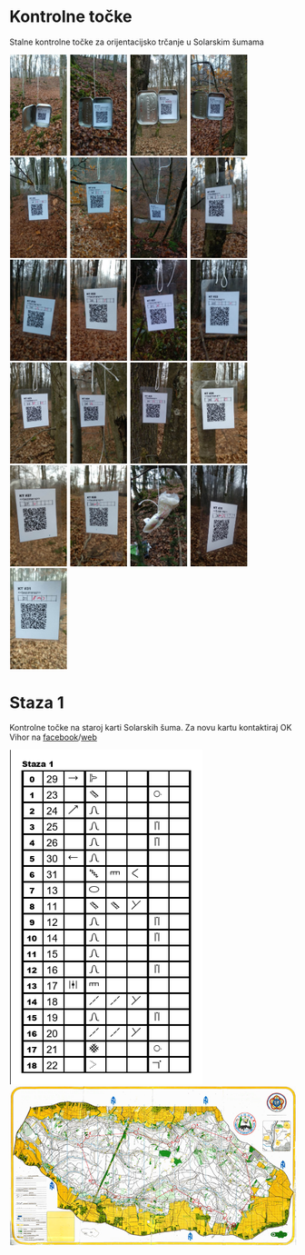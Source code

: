 # Kontrolne točke
Stalne kontrolne točke za orijentacijsko trčanje u Solarskim šumama

<img src="images/KT11.jpg" width="100px" hspace="1em" /> <img src="images/KT12.jpg" width="100px" hspace="1em" /> <img src="images/KT13.jpg" width="100px" hspace="1em" /> <img src="images/KT14.jpg" width="100px" hspace="1em" /> <img src="images/KT15.jpg" width="100px" hspace="1em" /> <img src="images/KT16.jpg" width="100px" hspace="1em" /> <img src="images/KT17.jpg" width="100px" hspace="1em" /> <img src="images/KT18.jpg" width="100px" hspace="1em" /> <img src="images/KT19.jpg" width="100px" hspace="1em" /> <img src="images/KT20.jpg" width="100px" hspace="1em" /> <img src="images/KT21.jpg" width="100px" hspace="1em" /> <img src="images/KT22.jpg" width="100px" hspace="1em" /> <img src="images/KT23.jpg" width="100px" hspace="1em" /> <img src="images/KT24.jpg" width="100px" hspace="1em" /> <img src="images/KT25.jpg" width="100px" hspace="1em" /> <img src="images/KT26.jpg" width="100px" hspace="1em" /> <img src="images/KT27.jpg" width="100px" hspace="1em" /> <img src="images/KT28.jpg" width="100px" hspace="1em" /> <img src="images/KT29.jpg" width="100px" hspace="1em" />  <img src="images/KT30.jpg" width="100px" hspace="1em" />  <img src="images/KT31.jpg" width="100px" hspace="1em" /> 

# Staza 1
Kontrolne točke na staroj karti Solarskih šuma. Za novu kartu kontaktiraj OK Vihor na [facebook](https://www.facebook.com/ok.vihor/)/[web](http://www.vihor.hr/)

<img src="images/Staza_1_table.png" hspace="1em" /> 
<img src="images/OK_Solarske_sume_Staza_1.png" hspace="1em" /> 

